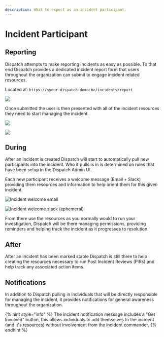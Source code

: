 ```yaml
---
description: What to expect as an incident participant.
---
```


# Incident Participant

## Reporting

Dispatch attempts to make reporting incidents as easy as possible. To that end Dispatch provides a dedicated incident report form that users throughout the organization can submit to engage incident related resources.

Located at: `https://<your-dispatch-domain>/incidents/report`

![](https://lh6.googleusercontent.com/0KWFxWj4SkYVzJw4nviJqm9cmwRZYroJgfJ79PHMDP1WDMFKVwyo9cV4V3Phd6VOub_stA2v0TBRluaN54K85xU6uOhJbe07z2R2ZCzE0JX6AZkLZ35TPjtPd0my07qx_W9LLcO6gZY)

Once submitted the user is then presented with all of the incident resources they need to start managing the incident.

![](https://lh5.googleusercontent.com/WXPlXV3DdOfDY-rL8fBMGeU6O26NauxS3XAFGrWmQvF1THDbmExNcIH_0H40U0ZjyuH_jMiNByHZukbiBbSDx7z3lachOG_X5LO2kmdS2wCMEpWIUZt5VzxnDsrIfWjlq6GYh9SB8bc)

![](https://lh3.googleusercontent.com/Q930J0ZRGeROd9g_15_mMX45CEUp60s__L3efQO2rpH3ZgFAKbmB33O1NOF6IJ3Gr9Xtz2vi1pCb9wfVCWx2pwp_i57bvdI2rsox-YGmTZWz-XsKxIBUlrAVvy3OjgwLUMSF73Jddq4)

## During

After an incident is created Dispatch will start to automatically pull new participants into the incident. Who it pulls is in is determined on rules that have been setup in the Dispatch Admin UI.

Each new participant receives a welcome message \(Email + Slack\) providing them resources and information to help orient them for this given incident.



![Incident welcome email](https://lh3.googleusercontent.com/9AhkQ-y5h-sQN0F6KLrBEE_6cGA-XN4Qu1cj4NAGNj1OOfA7p4c4z0G7BYxydz3oOYCVkqTkl_EYAeO4SOsCWkVXme5hUByCnYNDkFPQhQTkNYulc--rOQNQGD856s4uPZPYHEwvlk0)



![Incident welcome slack \(ephemeral\)](https://lh4.googleusercontent.com/EgiaPr7p7X-MsmhU7LCNn9BoM0qgqlj-yFBRsxHYGFY6GWSVmYkqNjDzFB-iTNpZBlaxjpVJ_R8HC5jO9gu12ehtIGfT3-7At7lQms-dppkxiFZTyOA8LUQyubCDqLAU23NYwcoQfrw)

From there use the resources as you normally would to run your investigation, Dispatch will be there managing permissions, providing reminders and helping track the incident as it progresses to resolution.

## After

After an incident has been marked stable Dispatch is still there to help creating the resources necessary to run Post Incident Reviews \(PIRs\) and help track any associated action items.

## Notifications

In addition to Dispatch pulling in individuals that will be directly responsible for managing the incident, it provides notifications for general awareness throughout the organization.

{% hint style="info" %}
The incident notification message includes a "Get Involved" button, this allows individuals to add themselves to the incident \(and it's resources\) without involvement from the incident commander.
{% endhint %}

